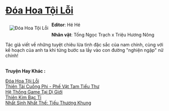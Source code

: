 <a href="https://utruyen.com/truyen/doa-hoa-toi-loi/17351/" title="Đóa Hoa Tội Lỗi"><h1>Đóa Hoa Tội Lỗi</h1></a><div style="display:table"><img align="right" style="float: left; padding: 10px;" src="https://utruyen.com/images/story/200x260/doa-hoa-toi-loi.jpg" alt="Đóa Hoa Tội Lỗi"><b>Editor</b>: Hé Hé<p></p><b>Nhân vật</b>: Tống Ngọc Trạch x Triệu Hương Nông<p></p>Tác giả viết về những tuyệt chiêu lừa tình đặc sắc của nam chính, cùng với kế hoạch của anh ta khi từng bước sa lầy vào con đường "nghiện ngập" nữ chính!</div><p><br><b>Truyện Hay Khác :</b></p><a href="https://utruyen.com/truyen/doa-hoa-toi-loi/17351/" alt="Đóa Hoa Tội Lỗi">Đóa Hoa Tội Lỗi</a><br/><a href="https://utruyen.com/truyen/thien-tai-cuong-phi-phe-vat-tam-tieu-thu/17459/" alt="Thiên Tài Cuồng Phi - Phế Vật Tam Tiểu Thư">Thiên Tài Cuồng Phi - Phế Vật Tam Tiểu Thư</a><br/><a href="https://github.com/quanluxury/ngontinh_top100/tree/master/truyenhay/17260" alt="Hệ Thống Game Tại Dị Giới">Hệ Thống Game Tại Dị Giới</a><br/><a href="https://github.com/quanluxury/ngontinh_top100/tree/master/truyenhay/21160" alt="Thiên Kim Bạc Tỉ">Thiên Kim Bạc Tỉ</a><br/><a href="https://maps.google.com.sg/url?q=https%3A%2F%2Futruyen.com%2Ftruyen%2Fnhat-sinh-nhat-the-tieu-thuong-khung%2F19304%2F" alt="Nhất Sinh Nhất Thế: Tiếu Thương Khung">Nhất Sinh Nhất Thế: Tiếu Thương Khung</a><br/>